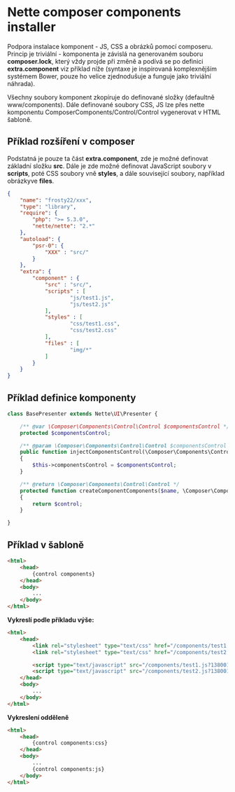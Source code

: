 # Nette composer components installer

Podpora instalace komponent - JS, CSS a obrázků pomocí composeru. Princip je triviální - komponenta je závislá na generovaném souboru **composer.lock**, který vždy projde při změně a podívá se po definici **extra.component** viz příklad níže (syntaxe je inspirovaná komplexnějším systémem Bower, pouze ho velice zjednodušuje a funguje jako triviální náhrada).

Všechny soubory komponent zkopíruje do definované složky (defaultně www/components). Dále definované soubory CSS, JS lze přes nette komponentu ComposerComponents/Control/Control vygenerovat v HTML šabloně.


## Příklad rozšíření v composer

Podstatná je pouze ta část **extra.component**, zde je možné definovat základní složku **src**. Dále je zde možné definovat JavaScript soubory v **scripts**, poté CSS soubory vně **styles**, a dále související soubory, například obrázkyve **files**.

```json
{
	"name": "frosty22/xxx",
	"type": "library",
	"require": {
		"php": ">= 5.3.0",
		"nette/nette": "2.*"
	},
	"autoload": {
		"psr-0": {
			"XXX" : "src/"
		}
	},
	"extra": {
		"component" : {
			"src" : "src/",
			"scripts" : [
					"js/test1.js",
					"js/test2.js"
			],
			"styles" : [
					"css/test1.css",
					"css/test2.css"
			],
			"files" : [
					"img/*"
			]
		}
	}
}

```


## Příklad definice komponenty

```php
class BasePresenter extends Nette\UI\Presenter {

	/** @var \Composer\Components\Control\Control $componentsControl */
	protected $componentsControl;

	/** @param \Composer\Components\Control\Control $componentsControl */
	public function injectComponentsControl(\Composer\Components\Control\Control $componentsControl)
	{
		$this->componentsControl = $componentsControl;
	}

	/** @return \Composer\Components\Control\Control */
	protected function createComponentComponents($name, \Composer\Components\Control\Control $control)
	{
		return $control;
	}

}
```


## Příklad v šabloně

```html
<html>
	<head>
		{control components}
	</head>
	<body>
		...
	</body>
</html>
```


**Vykreslí podle příkladu výše:**

```html
<html>
	<head>
		<link rel="stylesheet" type="text/css" href="/components/test1.css?1380013683" />
		<link rel="stylesheet" type="text/css" href="/components/test2.css?1380013683" />

		<script type="text/javascript" src="/components/test1.js?1380013683"></script>
		<script type="text/javascript" src="/components/test2.js?1380013683"></script>
	</head>
	<body>
		...
	</body>
</html>
```


**Vykreslení odděleně**

```html
<html>
	<head>
		{control components:css}
	</head>
	<body>
		...
		{control components:js}
	</body>
</html>
```
